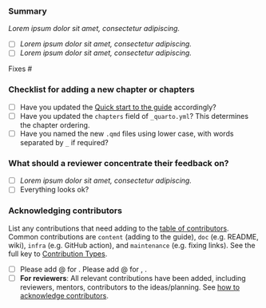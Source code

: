 <!--
Please complete the following sections when you submit your pull request. You are encouraged to keep this top level comment box updated as you develop and respond to reviews. Note that text within html comment tags will not be rendered.
-->
### Summary

<!-- Describe the problem you're trying to fix in this pull request. -->

*Lorem ipsum dolor sit amet, consectetur adipiscing.*

<!-- For larger PRs, use bullets with checkboxes to list specific changes. Empty checkboxes indicate that the PR is still a work in progress and not yet ready for review.
For simple PRs, you can delete this list. -->

- [ ] *Lorem ipsum dolor sit amet, consectetur adipiscing.*
- [ ] *Lorem ipsum dolor sit amet, consectetur adipiscing.*

<!-- Please reference any related issue(s) and use fixes/close to automatically close them, if pertinent. For example: "Fixes #58", or "Addresses (but does not close) #238". -->

Fixes #<NUM>

### Checklist for adding a new chapter or chapters

<!-- Please delete this section if you are not adding a new chapter.
Otherwise fill the checkboxes to confirm you have followed all these steps. -->

- [ ] Have you updated the [Quick start to the guide](https://contributor.r-project.org/rdevguide/introduction.html#quick-start-to-the-guide) accordingly?
- [ ] Have you updated the `chapters` field of `_quarto.yml`? This determines the chapter ordering.
- [ ] Have you named the new `.qmd` files using lower case, with words separated by `_` if required?

### What should a reviewer concentrate their feedback on?

<!-- List any specific aspects for the reviewers to give feedback on, else leave the last bullet  -->

- [ ] *Lorem ipsum dolor sit amet, consectetur adipiscing.*
- [ ] Everything looks ok?

### Acknowledging contributors

List any contributions that need adding to the [table of contributors](https://github.com/r-devel/rdevguide/blob/main/README.md#contributors-). Common contributions are `content` (adding to the guide), `doc` (e.g. README, wiki), `infra` (e.g. GitHub action), and `maintenance` (e.g. fixing links). See the full key to [Contribution Types](https://allcontributors.org/docs/en/emoji-key).

- [ ] Please add @<github-username> for <contribution>. Please add @<other-github-username> for <contribution-1>, <contribution-2>.
- [ ] **For reviewers**: All relevant contributions have been added, including reviewers, mentors, contributors to the ideas/planning. See [how to acknowledge contributors](https://github.com/r-devel/rdevguide/blob/main/HOWTO-acknowledge-contributors.md).